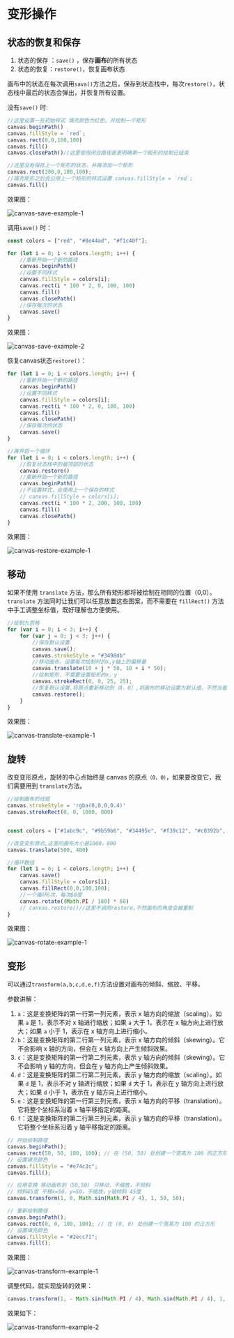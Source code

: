 # 变形操作



## 状态的恢复和保存

1. 状态的保存 ：`save()` ，保存**画布**的所有状态
2. 状态的恢复：`restore()`，恢复画布状态

画布中的状态在每次调用`sava()`方法之后，保存到状态栈中，每次`restore()`，状态栈中最后的状态会弹出，并恢复所有设置。

没有`save()` 时:

```typescript
//这里设置一些初始样式 填充颜色为红色，并绘制一个矩形
canvas.beginPath()
canvas.fillStyle = `red`;
canvas.rect(0,0,100,100)
canvas.fill()
canvas.closePath()//这里使用闭合路径是更明确第一个矩形的绘制已结束

//这里没有保存上一个矩形的状态，并再添加一个矩形
canvas.rect(200,0,100,100);
//填充矩形之后会沿用上一个矩形的样式设置 canvas.fillStyle = `red`;
canvas.fill()
```

效果图：

![canvas-save-example-1](/Users/eddie/Documents/code/docs/docs/front-end/canvas/images/canvas-save-example-1.png)

调用`save()` 时：

```typescript
const colors = ["red", "#8e44ad", "#f1c40f"];

for (let i = 0; i < colors.length; i++) {
    //重新开始一个新的路径
    canvas.beginPath()
    //设置不同样式
    canvas.fillStyle = colors[i];
    canvas.rect(i * 100 * 2, 0, 100, 100)
    canvas.fill()
    canvas.closePath()
    //保存每次的状态
    canvas.save()
}
```

效果图：

![canvas-save-example-2](/Users/eddie/Documents/code/docs/docs/front-end/canvas/images/canvas-save-example-2.png)

恢复canvas状态`restore()`：

```typescript
for (let i = 0; i < colors.length; i++) {
    //重新开始一个新的路径
    canvas.beginPath()
    //设置不同样式
    canvas.fillStyle = colors[i];
    canvas.rect(i * 100 * 2, 0, 100, 100)
    canvas.fill()
    canvas.closePath()
    //保存每次的状态
    canvas.save()
}

//再开启一个循环
for (let i = 0; i < colors.length; i++) {
    //恢复状态栈中的最顶部的状态
    canvas.restore()
    //重新开始一个新的路径
    canvas.beginPath()
    //不设置样式，会使用上一个保存的样式
    // canvas.fillStyle = colors[i];
    canvas.rect(i * 100 * 2, 200, 100, 100)
    canvas.fill()
    canvas.closePath()
}
```

效果图：

![canvas-restore-example-1](/Users/eddie/Documents/code/docs/docs/front-end/canvas/images/canvas-restore-example-1.png)



## 移动

如果不使用 `translate` 方法，那么所有矩形都将被绘制在相同的位置（0,0）。`translate` 方法同时让我们可以任意放置这些图案，而不需要在 `fillRect()` 方法中手工调整坐标值，既好理解也方便使用。

```typescript
//绘制九宫格
for (var i = 0; i < 3; i++) {
    for (var j = 0; j < 3; j++) {
        //保存默认设置
        canvas.save();
        canvas.strokeStyle = "#3498db"
        //移动画布，设置每次绘制时的x,y轴上的偏移量
        canvas.translate(10 + j * 50, 10 + i * 50);
        //绘制矩形，不需要设置矩形的x，y
        canvas.strokeRect(0, 0, 25, 25);
        //恢复默认设置,将原点重新移动到（0，0）,将画布的移动设置为默认值，不然当循环足够多时，会有些图形超出画布范围
        canvas.restore();
    }
}
```

效果图：

![canvas-translate-example-1](/Users/eddie/Documents/code/docs/docs/front-end/canvas/images/canvas-translate-example-1.png)



## 旋转

改变变形原点，旋转的中心点始终是 canvas 的原点`（0，0）`，如果要改变它，我们需要用到 `translate`方法。

```typescript
//绘制画布的线框
canvas.strokeStyle = 'rgba(0,0,0,0.4)'
canvas.strokeRect(0, 0, 1000, 800)


const colors = ["#1abc9c", "#9b59b6", "#34495e", "#f39c12", "#c0392b", "#2980b9"]

//改变变形原点,这里的画布大小是1000，800
canvas.translate(500, 400)

//循环数组
for (let i = 0; i < colors.length; i++) {
    canvas.save()
    canvas.fillStyle = colors[i];
    canvas.fillRect(0,0,100,100);
    //一个循环6次，每次60度
    canvas.rotate((Math.PI / 180) * 60)
    // canvas.restore()//这里不调用restore,不然画布的角度会被重制
}
```

效果图：

![canvas-rotate-example-1](/Users/eddie/Documents/code/docs/docs/front-end/canvas/images/canvas-rotate-example-1.png)



## 变形

可以通过`transform(a,b,c,d,e,f)`方法设置对画布的倾斜、缩放、平移。

参数讲解：

1. `a`：这是变换矩阵的第一行第一列元素，表示 x 轴方向的缩放（scaling）。如果 `a` 是 1，表示不对 x 轴进行缩放；如果 `a` 大于 1，表示在 x 轴方向上进行放大；如果 `a` 小于 1，表示在 x 轴方向上进行缩小。
2. `b`：这是变换矩阵的第二行第一列元素，表示 x 轴方向的倾斜（skewing）。它不会影响 x 轴的方向，但会在 x 轴方向上产生倾斜效果。
3. `c`：这是变换矩阵的第一行第二列元素，表示 y 轴方向的倾斜（skewing）。它不会影响 y 轴的方向，但会在 y 轴方向上产生倾斜效果。
4. `d`：这是变换矩阵的第二行第二列元素，表示 y 轴方向的缩放（scaling）。如果 `d` 是 1，表示不对 y 轴进行缩放；如果 `d` 大于 1，表示在 y 轴方向上进行放大；如果 `d` 小于 1，表示在 y 轴方向上进行缩小。
5. `e`：这是变换矩阵的第一行第三列元素，表示 x 轴方向的平移（translation）。它将整个坐标系沿着 x 轴平移指定的距离。
6. `f`：这是变换矩阵的第二行第三列元素，表示 y 轴方向的平移（translation）。它将整个坐标系沿着 y 轴平移指定的距离。

```typescript
// 开始绘制路径
canvas.beginPath();
canvas.rect(50, 50, 100, 100); // 在 (50, 50) 处创建一个宽高为 100 的正方形
// 设置填充颜色
canvas.fillStyle = "#e74c3c";
canvas.fill();

// 应用变换 移动画布到（50,50) 只移动，不缩放，不倾斜
// 倾斜45度 平移x=50，y=50，不缩放，y轴倾斜 45度
canvas.transform(1, 0, Math.sin(Math.PI / 4), 1, 50, 50);

// 重新绘制路径
canvas.beginPath();
canvas.rect(0, 0, 100, 100); // 在 (0, 0) 处创建一个宽高为 100 的正方形
// 设置填充颜色
canvas.fillStyle = "#2ecc71";
canvas.fill();
```

效果图：

![canvas-transform-example-1](/Users/eddie/Documents/code/docs/docs/front-end/canvas/images/canvas-transform-example-1.png)

调整代码，就实现旋转的效果：

```typescript
canvas.transform(1, - Math.sin(Math.PI / 4), Math.sin(Math.PI / 4), 1, 50, 50);
```

效果如下：

![canvas-transform-example-2](/Users/eddie/Documents/code/docs/docs/front-end/canvas/images/canvas-transform-example-2.png)